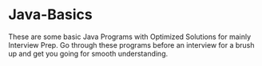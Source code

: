 # Java-Basics
These are some basic Java Programs with Optimized Solutions for mainly Interview Prep. Go through these programs before an interview for a brush up and get you going for smooth understanding.
